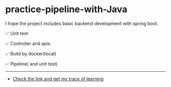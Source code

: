 # practice-pipeline-with-Java
I hope the project includes basic backend development with spring boot.

✅ Unit test
  
✅ Controller and apis.  
  
✅ Build by docker(local)
  
✅ Pipeline( and unit test)
  
---
- [Check the link,and get my trace of learning](https://github.com/JustSleepTilSunSet/practice-pipeline-with-Java/issues/4)
